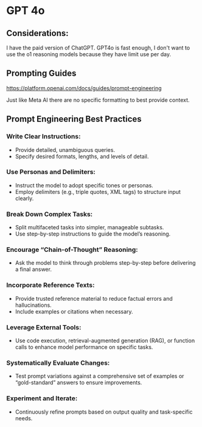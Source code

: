 
# GPT 4o

## Considerations:
I have the paid version of ChatGPT. GPT4o is fast enough, I don't want to use the o1 reasoning models because they have limit use per day.

## Prompting Guides
https://platform.openai.com/docs/guides/prompt-engineering

Just like Meta AI there are no specific formatting to best provide context.

## Prompt Engineering Best Practices

### Write Clear Instructions:
- Provide detailed, unambiguous queries.
- Specify desired formats, lengths, and levels of detail.

### Use Personas and Delimiters:
- Instruct the model to adopt specific tones or personas.
- Employ delimiters (e.g., triple quotes, XML tags) to structure input clearly.

### Break Down Complex Tasks:
- Split multifaceted tasks into simpler, manageable subtasks.
- Use step-by-step instructions to guide the model’s reasoning.

### Encourage “Chain-of-Thought” Reasoning:
- Ask the model to think through problems step-by-step before delivering a final answer.

### Incorporate Reference Texts:
- Provide trusted reference material to reduce factual errors and hallucinations.
- Include examples or citations when necessary.

### Leverage External Tools:
- Use code execution, retrieval-augmented generation (RAG), or function calls to enhance model performance on specific tasks.

### Systematically Evaluate Changes:
- Test prompt variations against a comprehensive set of examples or “gold-standard” answers to ensure improvements.

### Experiment and Iterate:
- Continuously refine prompts based on output quality and task-specific needs.
